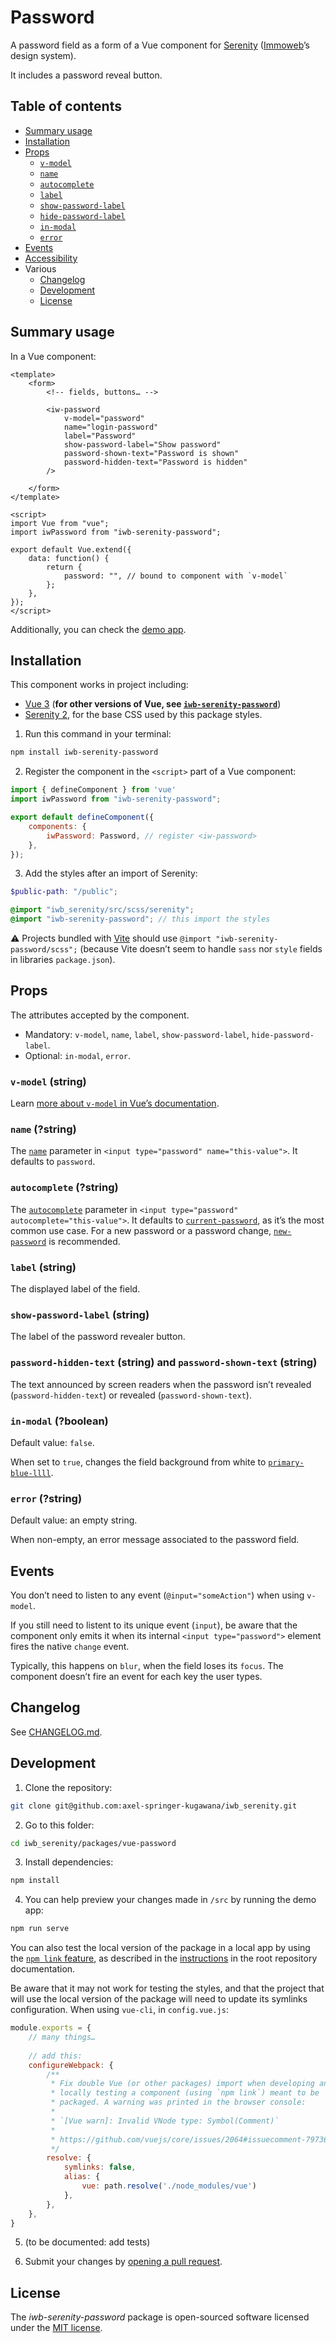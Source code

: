 # Password

A password field as a form of a Vue component for [Serenity](https://github.com/axel-springer-kugawana/iwb_serenity) ([Immoweb](https://immoweb.be)’s design system).

It includes a password reveal button.

## Table of contents

- [Summary usage](#summary-usage)
- [Installation](#installation)
- [Props](#props)
	- [`v-model`](#v-model-string)
	- [`name`](#name-string)
    - [`autocomplete`](#autocomplete-string)
	- [`label`](#label-string)
	- [`show-password-label`](#show-password-label-string-and-hide-password-label-string)
	- [`hide-password-label`](#show-password-label-string-and-hide-password-label-string)
	- [`in-modal`](#in-modal-boolean)
	- [`error`](#error-string)
- [Events](#events)
- [Accessibility](#accessibility)
- Various
	- [Changelog](#changelog)
	- [Development](#development)
	- [License](#license)

## Summary usage

In a Vue component:

```vue
<template>
    <form>
        <!-- fields, buttons… -->

        <iw-password
            v-model="password"
            name="login-password"
            label="Password"
            show-password-label="Show password"
            password-shown-text="Password is shown"
            password-hidden-text="Password is hidden"
        />

    </form>
</template>

<script>
import Vue from "vue";
import iwPassword from "iwb-serenity-password";

export default Vue.extend({
    data: function() {
        return {
            password: "", // bound to component with `v-model`
        };
    },
});
</script>
```

Additionally, you can check the [demo app](src/App.vue).

## Installation

This component works in project including:

- [Vue 3](https://v3.vuejs.org) (**for other versions of Vue, see [`iwb-serenity-password`](https://github.com/axel-springer-kugawana/iwb_serenity/packages/vue-2-password)**)
- [Serenity 2](https://github.com/axel-springer-kugawana/iwb_serenity/tree/b1925e087647ff8b95ce548fe77c5957dedfafa4), for the base CSS used by this package styles.

1. Run this command in your terminal:

```sh
npm install iwb-serenity-password
```

2. Register the component in the `<script>` part of a Vue component:

```js
import { defineComponent } from 'vue'
import iwPassword from "iwb-serenity-password";

export default defineComponent({
    components: {
        iwPassword: Password, // register <iw-password>
    },
});
```

3. Add the styles after an import of Serenity:

```scss
$public-path: "/public";

@import "iwb_serenity/src/scss/serenity";
@import "iwb-serenity-password"; // this import the styles
```

⚠️ Projects bundled with [Vite](https://vitejs.dev) should use `@import "iwb-serenity-password/scss";` (because Vite doesn’t seem to handle `sass` nor `style` fields in libraries `package.json`).

## Props

The attributes accepted by the component.

- Mandatory: `v-model`, `name`, `label`, `show-password-label`, `hide-password-label`.
- Optional: `in-modal`, `error`.

### `v-model` (string)

Learn [more about `v-model` in Vue’s documentation](https://v3.vuejs.org/guide/component-basics.html#using-v-model-on-components).

### `name` (?string)

The [`name`](https://developer.mozilla.org/en-US/docs/Web/HTML/Element/Input#attr-name) parameter in `<input type="password" name="this-value">`. It defaults to `password`.

### `autocomplete` (?string)

The [`autocomplete`](https://developer.mozilla.org/en-US/docs/Web/HTML/Element/Input#attr-autocomplete) parameter in `<input type="password" autocomplete="this-value">`. It defaults to [`current-password`](https://html.spec.whatwg.org/multipage/form-control-infrastructure.html#attr-fe-autocomplete-current-password), as it’s the most common use case. For a new password or a password change, [`new-password`](https://html.spec.whatwg.org/multipage/form-control-infrastructure.html#attr-fe-autocomplete-new-password) is recommended.

### `label` (string)

The displayed label of the field.

### `show-password-label` (string)

The label of the password revealer button.

### `password-hidden-text` (string) and `password-shown-text` (string)

The text announced by screen readers when the password isn’t revealed (`password-hidden-text`) or revealed (`password-shown-text`).

### `in-modal` (?boolean)

Default value: `false`.

When set to `true`, changes the field background from white to [`primary-blue-llll`](https://github.com/axel-springer-kugawana/iwb_serenity/blob/ce117a3091f92193011d93679e5e0e69d0656130/src/scss/utils/_variables.scss#L31).

### `error` (?string)

Default value: an empty string.

When non-empty, an error message associated to the password field.

## Events

You don’t need to listen to any event (`@input="someAction"`) when using `v-model`.

If you still need to listent to its unique event (`input`), be aware that the component only emits it when its internal `<input type="password">` element fires the native `change` event.

Typically, this happens on `blur`, when the field loses its `focus`. The component doesn’t fire an event for each key the user types.

## Changelog

See [CHANGELOG.md](CHANGELOG.md).

## Development

1. Clone the repository:

```sh
git clone git@github.com:axel-springer-kugawana/iwb_serenity.git
```

2. Go to this folder:

```sh
cd iwb_serenity/packages/vue-password
```

3. Install dependencies:

```sh
npm install
```

4. You can help preview your changes made in `/src`  by running the demo app:

```sh
npm run serve
```

You can also test the local version of the package in a local app by using the [`npm link` feature](https://docs.npmjs.com/cli/v8/commands/npm-link), as described in the [instructions](https://github.com/axel-springer-kugawana/iwb_serenity#test-serenity-in-your-website-whitout-release) in the root repository documentation.

Be aware that it may not work for testing the styles, and that the project that will use the local version of the package will need to update its symlinks configuration. When using `vue-cli`, in `config.vue.js`:

```js
module.exports = {
    // many things…
    
    // add this:
    configureWebpack: {
        /**
         * Fix double Vue (or other packages) import when developing and
         * locally testing a component (using `npm link`) meant to be
         * packaged. A warning was printed in the browser console:
         *
         * `[Vue warn]: Invalid VNode type: Symbol(Comment)`
         *
         * https://github.com/vuejs/core/issues/2064#issuecomment-797365133
         */
        resolve: {
            symlinks: false,
            alias: {
                vue: path.resolve('./node_modules/vue')
            },
        },
    },
}
```

5. (to be documented: add tests)

6. Submit your changes by [opening a pull request](https://github.com/axel-springer-kugawana/iwb_serenity/pulls).

## License

The _iwb-serenity-password_ package is open-sourced software licensed under the [MIT license](LICENSE).
